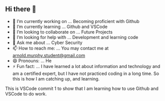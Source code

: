 ## Hi there 👋
- 🔭 I’m currently working on ... Becoming proficient with Github
- 🌱 I’m currently learning ... Github and VSCode
- 👯 I’m looking to collaborate on ... Future Projects
- 🤔 I’m looking for help with ... Development and learning code
- 💬 Ask me about ... Cyber Security 
- 📫 How to reach me: ... You may contact me at arnold.murphy.student@gmail.com
- 😄 Pronouns: ... He
- ⚡ Fun fact: ... I have learned a lot about information and technology and am a certified expert, but I have not practiced coding in a long time. So this is how I am catching up, and learning. 

This is VSCode commit 1 to show that I am learning how to use Github and VSCode to do work.



<!--
**Arnold-P-Murphy/Arnold-P-Murphy** is a ✨ _special_ ✨ repository because its `README.md` (this file) appears on your GitHub profile.

Here are some ideas to get you started:


-->
